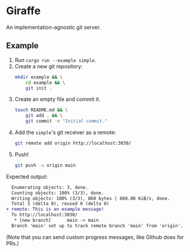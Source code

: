 # Giraffe

An implementation-agnostic git server.

## Example

1. Run `cargo run --example simple`.
2. Create a new git repository:
    ```sh
    mkdir example && \
        cd example && \
        git init .
    ```
3. Create an empty file and commit it.
    ```sh
    touch README.md && \
        git add . && \
        git commit -m "Initial commit."
    ```
4. Add the `simple`'s git receiver as a remote:
    ```sh
    git remote add origin http://localhost:3030/
    ```
5. Push!
    ```sh
    git push -u origin main
    ```

Expected output:

```diff
  Enumerating objects: 3, done.
  Counting objects: 100% (3/3), done.
  Writing objects: 100% (3/3), 860 bytes | 860.00 KiB/s, done.
  Total 3 (delta 0), reused 0 (delta 0)
+ remote: This is an example message!
  To http://localhost:3030/
   * [new branch]      main -> main
  Branch 'main' set up to track remote branch 'main' from 'origin'.
```

(Note that you can send custom progress messages, like Github does for PRs.)
